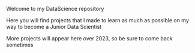 Welcome to my DataScience repository

Here you will find projects that I made to learn as much as possible on my way to become a Junior Data Scientist

More projects will appear here over 2023, so be sure to come back sometimes

